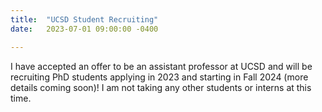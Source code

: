 ```yaml
---
title:  "UCSD Student Recruiting"
date:   2023-07-01 09:00:00 -0400

---
```

I have accepted an offer to be an assistant professor at UCSD and will be recruiting PhD students applying in 2023 and starting in Fall 2024 (more details coming soon)! I am not taking any other students or interns at this time.
